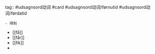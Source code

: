 tag:: #udsagnsord动词 #card #udsagnsord动词/førnutid #udsagnsord动词/førdatid

	- 得到
- [[få]]
- [[får]]
- [[fik]]
-